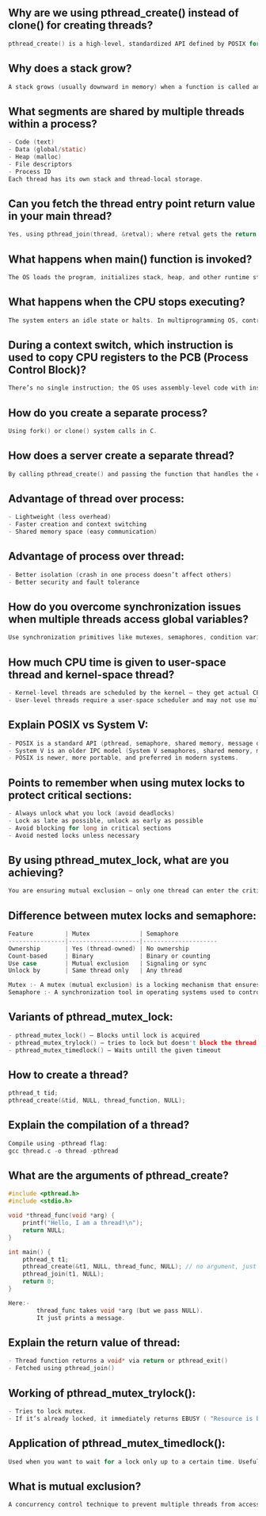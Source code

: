 ## Why are we using pthread_create() instead of clone() for creating threads?
```c
pthread_create() is a high-level, standardized API defined by POSIX for thread creation. It abstracts the complexity of clone() (a Linux-specific, low-level system call) and provides portability, safety, and ease of use.
```
## Why does a stack grow?
```c
A stack grows (usually downward in memory) when a function is called and local variables or return addresses are pushed onto the stack. It allows nested function calls and maintains execution context.
```
## What segments are shared by multiple threads within a process?
```c
- Code (text)
- Data (global/static)
- Heap (malloc)
- File descriptors
- Process ID
Each thread has its own stack and thread-local storage.
```
## Can you fetch the thread entry point return value in your main thread?
```c
Yes, using pthread_join(thread, &retval); where retval gets the return value from the thread function.
```
## What happens when main() function is invoked?
```c
The OS loads the program, initializes stack, heap, and other runtime structures, then jumps to main() function as the entry point of execution.
```
## What happens when the CPU stops executing?
```c
The system enters an idle state or halts. In multiprogramming OS, control is transferred to another process/thread using a context switch.
```
## During a context switch, which instruction is used to copy CPU registers to the PCB (Process Control Block)?
```c
There’s no single instruction; the OS uses assembly-level code with instructions like PUSH, MOV, or saves state via SAVE_CONTEXT macros in kernel code.
```
## How do you create a separate process?
```c
Using fork() or clone() system calls in C.
```
## How does a server create a separate thread?
```c
By calling pthread_create() and passing the function that handles the client or task.
```
## Advantage of thread over process:
```c
- Lightweight (less overhead)
- Faster creation and context switching
- Shared memory space (easy communication)
```
## Advantage of process over thread:
```c
- Better isolation (crash in one process doesn’t affect others)
- Better security and fault tolerance
```
## How do you overcome synchronization issues when multiple threads access global variables?
```c
Use synchronization primitives like mutexes, semaphores, condition variables, or atomic operations to protect critical sections.
```
## How much CPU time is given to user-space thread and kernel-space thread?
```c
- Kernel-level threads are scheduled by the kernel — they get actual CPU time.
- User-level threads require a user-space scheduler and may not use multiple CPUs without kernel support (unless mapped to kernel threads).
```
## Explain POSIX vs System V:
```c
- POSIX is a standard API (pthread, semaphore, shared memory, message queues).
- System V is an older IPC model (System V semaphores, shared memory, message queues).
- POSIX is newer, more portable, and preferred in modern systems.
```
## Points to remember when using mutex locks to protect critical sections:
```c
- Always unlock what you lock (avoid deadlocks)
- Lock as late as possible, unlock as early as possible
- Avoid blocking for long in critical sections
- Avoid nested locks unless necessary
```
## By using pthread_mutex_lock, what are you achieving?
```c
You are ensuring mutual exclusion — only one thread can enter the critical section at a time.
```
## Difference between mutex locks and semaphore:
```c
Feature         | Mutex              | Semaphore
----------------|--------------------|---------------------
Ownership       | Yes (thread-owned) | No ownership
Count-based     | Binary             | Binary or counting
Use case        | Mutual exclusion   | Signaling or sync
Unlock by       | Same thread only   | Any thread

Mutex :- A mutex (mutual exclusion) is a locking mechanism that ensures only one thread can access a shared resource at a time
Semaphore :- A synchronization tool in operating systems used to control access to a shared resource by multiple processes or threads.

```
## Variants of pthread_mutex_lock:
```c
- pthread_mutex_lock() – Blocks until lock is acquired
- pthread_mutex_trylock() – tries to lock but doesn't block the thread
- pthread_mutex_timedlock() – Waits untill the given timeout
```
## How to create a thread?
```c
pthread_t tid;
pthread_create(&tid, NULL, thread_function, NULL);
```
## Explain the compilation of a thread?
```c
Compile using -pthread flag:
gcc thread.c -o thread -pthread
```
## What are the arguments of pthread_create?
```c
#include <pthread.h>
#include <stdio.h>

void *thread_func(void *arg) {
    printf("Hello, I am a thread!\n");
    return NULL;
}

int main() {
    pthread_t t1;
    pthread_create(&t1, NULL, thread_func, NULL); // no argument, just NULL
    pthread_join(t1, NULL);
    return 0;
}

Here:-
        thread_func takes void *arg (but we pass NULL).
        It just prints a message.

```
## Explain the return value of thread:
```c
- Thread function returns a void* via return or pthread_exit()
- Fetched using pthread_join()
```
## Working of pthread_mutex_trylock():
```c
- Tries to lock mutex.
- If it’s already locked, it immediately returns EBUSY ( "Resource is busy” → something you’re trying to use / already in use ) without waiting.
```
## Application of pthread_mutex_timedlock():
```c
Used when you want to wait for a lock only up to a certain time. Useful in real-time or time-sensitive applications.
```
## What is mutual exclusion?
```c
A concurrency control technique to prevent multiple threads from accessing shared resources at the same time. Achieved using mutexes, semaphores, etc.
```
